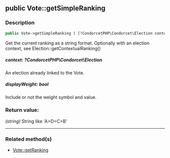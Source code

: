 ## public Vote::getSimpleRanking

### Description    

```php
public Vote->getSimpleRanking ( [?CondorcetPHP\Condorcet\Election context = null , bool displayWeight = true] ) : string
```

Get the current ranking as a string format. Optionally with an election context, see Election::getContextualRanking()
    

##### **context:** *?CondorcetPHP\Condorcet\Election*   
An election already linked to the Vote.    


##### **displayWeight:** *bool*   
Include or not the weight symbol and value.    


### Return value:   

*(string)* String like 'A>D=C>B'


---------------------------------------

### Related method(s)      

* [Vote::getRanking](../Vote%20Class/public%20Vote--getRanking.md)    
